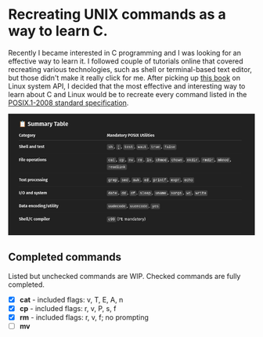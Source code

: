 # Recreating UNIX commands as a way to learn C.

Recently I became interested in C programming and I was looking for an effective way to learn it. I followed couple of tutorials online that covered recreating
various technologies, such as shell or terminal-based text editor, but those didn't make it really click for me. After picking up [this book](https://man7.org/tlpi/index.html) on Linux system API, I decided that the most effective and interesting way to learn about C and Linux would be to recreate every command listed in the [POSIX.1-2008 standard specification](https://pubs.opengroup.org/onlinepubs/9699919799/utilities/V3_chap01.html). 

![POSIX.1-2008 commands listed by the one and only ChatGPT](command_list.png "POSIX.1-2008 commands listed by the one and only ChatGPT")

## Completed commands

Listed but unchecked commands are WIP. Checked commands are fully completed.

- [X] **cat** - included flags: v, T, E, A, n
- [X] **cp** - included flags: r, v, P, s, f
- [X] **rm** - included flags: r, v, f; no prompting
- [ ] **mv**
